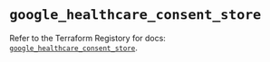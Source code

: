 # `google_healthcare_consent_store`

Refer to the Terraform Registory for docs: [`google_healthcare_consent_store`](https://registry.terraform.io/providers/hashicorp/google-beta/4.84.0/docs/resources/google_healthcare_consent_store).
